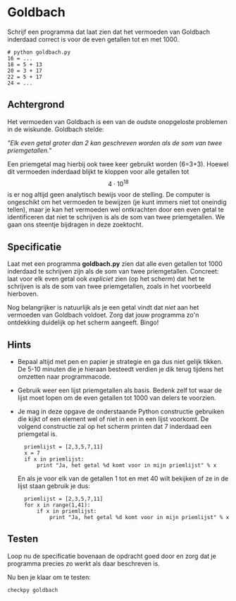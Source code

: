 # Goldbach

Schrijf een programma dat laat zien dat het vermoeden van Goldbach inderdaad correct is voor de even getallen tot en met 1000.

	# python goldbach.py
	16 = ...
	18 = 5 + 13 
	20 = 3 + 17 
	22 = 5 + 17
	24 = ...

## Achtergrond

Het vermoeden van Goldbach is een van de oudste onopgeloste problemen in de wiskunde. Goldbach stelde:

*"Elk even getal groter dan 2 kan geschreven worden als de som van twee priemgetallen."*

Een priemgetal mag hierbij ook twee keer gebruikt worden (6=3+3). Hoewel dit vermoeden inderdaad blijkt te kloppen voor alle getallen tot $$4\cdot10^{18}$$ is er nog altijd geen analytisch bewijs voor de stelling. De computer is ongeschikt om het vermoeden te bewijzen (je kunt immers niet tot oneindig tellen), maar je kan het vermoeden wel ontkrachten door een even getal te identificeren dat niet te schrijven is als de som van twee priemgetallen. We gaan ons steentje bijdragen in deze zoektocht.

## Specificatie

Laat met een programma **goldbach.py** zien dat alle even getallen tot 1000 inderdaad te schrijven zijn als de som van twee priemgetallen. Concreet: laat voor elk even getal ook *expliciet* zien (op het scherm) dat het te schrijven is als de som van twee priemgetallen, zoals in het voorbeeld hierboven.

Nog belangrijker is natuurlijk als je een getal vindt dat *niet* aan het vermoeden van Goldbach voldoet. Zorg dat jouw programma zo'n ontdekking duidelijk op het scherm aangeeft. Bingo!

## Hints

- Bepaal altijd met pen en papier je strategie en ga dus niet gelijk tikken. De 5-10 minuten die je hieraan besteedt verdien je dik terug tijdens het omzetten naar programmacode.

- Gebruik weer een lijst priemgetallen als basis. Bedenk zelf tot waar de lijst moet lopen om de even getallen tot 1000 van delers te voorzien.

- Je mag in deze opgave de onderstaande Python constructie gebruiken die kijkt of een element wel of niet in een in een lijst voorkomt. De volgend constructie zal op het scherm printen dat 7 inderdaad een priemgetal is.

		priemlijst = [2,3,5,7,11]
		x = 7
		if x in priemlijst:
		    print "Ja, het getal %d komt voor in mijn priemlijst" % x

  En als je voor elk van de getallen 1 tot en met 40 wilt bekijken of ze in de lijst staan gebruik je dus:

		priemlijst = [2,3,5,7,11]
		for x in range(1,41):
		    if x in priemlijst:
		        print "Ja, het getal %d komt voor in mijn priemlijst" % x

## Testen

Loop nu de specificatie bovenaan de opdracht goed door en zorg dat je programma precies zo werkt als daar beschreven is.

Nu ben je klaar om te testen:

	checkpy goldbach

